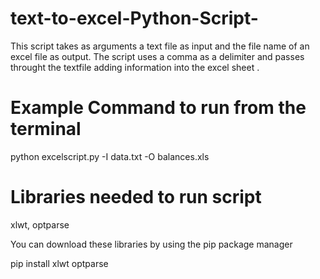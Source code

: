 # text-to-excel-Python-Script-
This script takes as arguments a text file as input and the file name of an excel file as output. The script uses a comma as a delimiter and passes throught the textfile adding information into the excel sheet .
 
# Example Command to run from the terminal 

python excelscript.py -I data.txt -O balances.xls

# Libraries needed to run script

xlwt, optparse

You can download these libraries by using the pip package manager

pip install xlwt optparse

